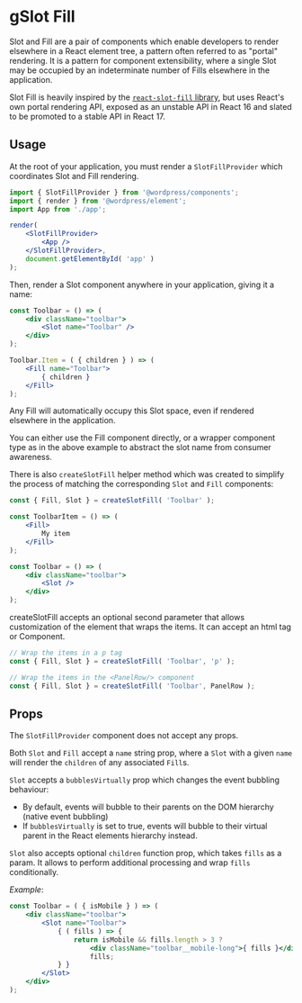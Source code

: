 gSlot Fill
=========

Slot and Fill are a pair of components which enable developers to render elsewhere in a React element tree, a pattern often referred to as "portal" rendering. It is a pattern for component extensibility, where a single Slot may be occupied by an indeterminate number of Fills elsewhere in the application.

Slot Fill is heavily inspired by the [`react-slot-fill` library](https://github.com/camwest/react-slot-fill), but uses React's own portal rendering API, exposed as an unstable API in React 16 and slated to be promoted to a stable API in React 17.

## Usage

At the root of your application, you must render a `SlotFillProvider` which coordinates Slot and Fill rendering.

```jsx
import { SlotFillProvider } from '@wordpress/components';
import { render } from '@wordpress/element';
import App from './app';

render(
	<SlotFillProvider>
		<App />
	</SlotFillProvider>,
	document.getElementById( 'app' )
);
```

Then, render a Slot component anywhere in your application, giving it a name:

```jsx
const Toolbar = () => (
	<div className="toolbar">
		<Slot name="Toolbar" />
	</div>
);

Toolbar.Item = ( { children } ) => (
	<Fill name="Toolbar">
		{ children }
	</Fill>
);
```

Any Fill will automatically occupy this Slot space, even if rendered elsewhere in the application.

You can either use the Fill component directly, or a wrapper component type as in the above example to abstract the slot name from consumer awareness.

There is also `createSlotFill` helper method which was created to simplify the process of matching the corresponding `Slot` and `Fill` components:

```jsx
const { Fill, Slot } = createSlotFill( 'Toolbar' );

const ToolbarItem = () => (
	<Fill>
		My item
	</Fill>
);

const Toolbar = () => (
	<div className="toolbar">
		<Slot />
	</div>
); 
```
createSlotFill accepts an optional second parameter that allows customization of the element that wraps the items. It can accept an html tag or Component.

```jsx
// Wrap the items in a p tag
const { Fill, Slot } = createSlotFill( 'Toolbar', 'p' );

// Wrap the items in the <PanelRow/> component
const { Fill, Slot } = createSlotFill( 'Toolbar', PanelRow );
```

## Props

The `SlotFillProvider` component does not accept any props.

Both `Slot` and `Fill` accept a `name` string prop, where a `Slot` with a given `name` will render the `children` of any associated `Fill`s.

`Slot` accepts a `bubblesVirtually` prop which changes the event bubbling behaviour:

 - By default, events will bubble to their parents on the DOM hierarchy (native event bubbling)
 - If `bubblesVirtually` is set to true, events will bubble to their virtual parent in the React elements hierarchy instead.

`Slot` also accepts optional `children` function prop, which takes `fills` as a param. It allows to perform additional processing and wrap `fills` conditionally.

_Example_:
```jsx
const Toolbar = ( { isMobile } ) => (
	<div className="toolbar">
		<Slot name="Toolbar">
			{ ( fills ) => {
				return isMobile && fills.length > 3 ?
					<div className="toolbar__mobile-long">{ fills }</div> :
					fills;
			} }	
		</Slot>
	</div>
);
```
